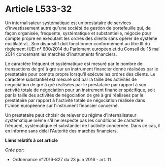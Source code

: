 # Article L533-32

Un internalisateur systématique est un prestataire de services d'investissement autre qu'une société de gestion de
portefeuille qui, de façon organisée, fréquente, systématique et substantielle, négocie pour compte propre en exécutant les
ordres des clients sans opérer de système multilatéraL. Son dispositif doit fonctionner conformément au titre III du
règlement (UE) n° 600/2014 du Parlement européen et du Conseil du 15 mai 2014 concernant les marchés d'instruments
financiers. 

Le caractère fréquent et systématique est mesuré par le nombre de transactions de gré à gré sur un instrument financier donné
réalisées par le prestataire pour compte propre lorsqu'il exécute les ordres des clients. Le caractère substantiel est mesuré
soit par la taille des activités de négociation de gré à gré réalisées par le prestataire par rapport à son activité totale
de négociation pour un instrument financier spécifique, soit par la taille des activités de négociation de gré à gré
réalisées par le prestataire par rapport à l'activité totale de négociation réalisée dans l'Union européenne sur l'instrument
financier concerné. 

Un prestataire peut choisir de relever du régime d'internalisateur systématique même s'il ne respecte pas les conditions de
caractère fréquent, systématique et substantiel de l'activité concernée. Dans ce cas, il en informe sans délai l'Autorité des
marchés financiers.

**Liens relatifs à cet article**

_Créé par_:

  - Ordonnance n°2016-827 du 23 juin 2016 - art. 11

